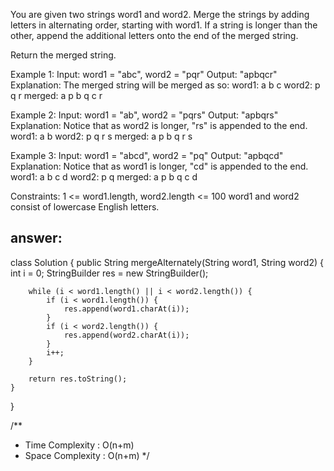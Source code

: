 You are given two strings word1 and word2. Merge the strings by adding letters in alternating order, starting with word1. If a string is longer than the other, append the additional letters onto the end of the merged string.

Return the merged string.

 

Example 1:
Input: word1 = "abc", word2 = "pqr"
Output: "apbqcr"
Explanation: The merged string will be merged as so:
word1:  a   b   c
word2:    p   q   r
merged: a p b q c r

Example 2:
Input: word1 = "ab", word2 = "pqrs"
Output: "apbqrs"
Explanation: Notice that as word2 is longer, "rs" is appended to the end.
word1:  a   b 
word2:    p   q   r   s
merged: a p b q   r   s

Example 3:
Input: word1 = "abcd", word2 = "pq"
Output: "apbqcd"
Explanation: Notice that as word1 is longer, "cd" is appended to the end.
word1:  a   b   c   d
word2:    p   q 
merged: a p b q c   d
 
Constraints:
1 <= word1.length, word2.length <= 100
word1 and word2 consist of lowercase English letters.

## answer:
class Solution {
    public String mergeAlternately(String word1, String word2) {
        int i = 0;
        StringBuilder res = new StringBuilder();

        while (i < word1.length() || i < word2.length()) {
            if (i < word1.length()) {
                res.append(word1.charAt(i));
            }
            if (i < word2.length()) {
                res.append(word2.charAt(i));
            }
            i++;
        }

        return res.toString();
    }
}

/**
 * Time Complexity : O(n+m)
 * Space Complexity : O(n+m)
 */